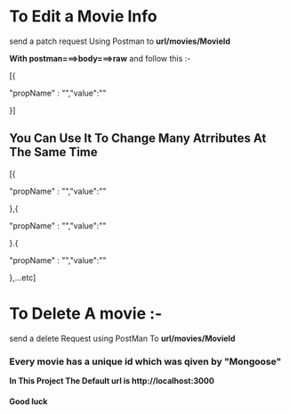 # To Edit a Movie Info 
send a patch request Using Postman to  **url/movies/MovieId**

**With postman===>body===>raw**
and follow this :-
 
 [{ 	

"propName" : "<Name Of The Property You Want To Change>","value":"<New Value Of The Proprtty>"

 }]

 ## You Can Use It To Change Many Atrributes At The Same Time 

 [{ 		

"propName" : "<Name Of The Property You Want To Change>","value":"<New Value Of The Proprtty>"  

 },{ 		

"propName" : "<Name Of The Property You Want To Change>","value":"<New Value Of The Proprtty>"  

 }.{ 	

"propName" : "<Name Of The Property You Want To Change>","value":"<New Value Of The Proprtty>"   

 },...etc]
 # To Delete A movie :-
 
 send a delete Request using PostMan To **url/movies/MovieId**

 ### Every movie has a unique id which was qiven by "Mongoose" 

  **In This Project The Default url is http://localhost:3000**
  #### Good luck 
  
